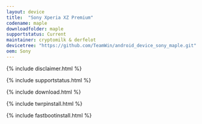 ```yaml
---
layout: device
title:  "Sony Xperia XZ Premium"
codename: maple
downloadfolder: maple
supportstatus: Current
maintainer: cryptomilk & derfelot
devicetree: "https://github.com/TeamWin/android_device_sony_maple.git"
oem: Sony
---
```


{% include disclaimer.html %}

{% include supportstatus.html %}

{% include download.html %}

{% include twrpinstall.html %}

{% include fastbootinstall.html %}
